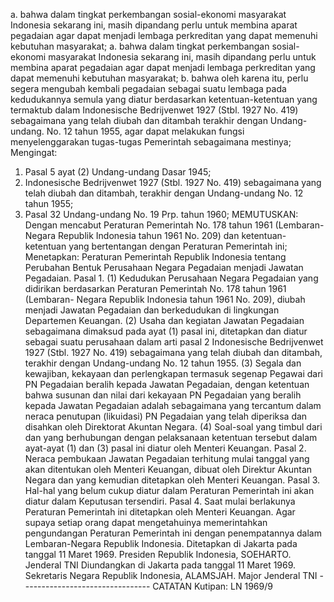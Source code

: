  a. bahwa dalam tingkat perkembangan sosial-ekonomi masyarakat Indonesia sekarang ini, masih dipandang perlu untuk membina aparat pegadaian agar dapat menjadi lembaga perkreditan yang dapat memenuhi kebutuhan masyarakat; a. bahwa dalam tingkat perkembangan sosial-ekonomi masyarakat Indonesia sekarang ini, masih dipandang perlu untuk membina aparat pegadaian agar dapat menjadi lembaga perkreditan yang dapat memenuhi kebutuhan masyarakat;
b. bahwa oleh karena itu, perlu segera mengubah kembali pegadaian sebagai suatu lembaga pada kedudukannya semula yang diatur berdasarkan ketentuan-ketentuan yang termaktub dalam Indonesische Bedrijvenwet 1927 (Stbl. 1927 No. 419) sebagaimana yang telah diubah dan ditambah terakhir dengan Undang-undang. No. 12 tahun 1955, agar dapat melakukan fungsi menyelenggarakan tugas-tugas Pemerintah sebagaimana mestinya;
Mengingat:

1. Pasal 5 ayat (2) Undang-undang Dasar 1945;
2. Indonesische Bedrijvenwet 1927 (Stbl. 1927 No. 419) sebagaimana yang telah diubah dan ditambah, terakhir dengan Undang-undang No. 12 tahun 1955;
3. Pasal 32 Undang-undang No. 19 Prp. tahun 1960;
MEMUTUSKAN:
 Dengan mencabut Peraturan Pemerintah No. 178 tahun 1961 (Lembaran-Negara Republik Indonesia tahun 1961 No. 209) dan ketentuan-ketentuan yang bertentangan dengan Peraturan Pemerintah ini; Menetapkan: Peraturan Pemerintah Republik Indonesia tentang Perubahan Bentuk Perusahaan Negara Pegadaian menjadi Jawatan Pegadaian. Pasal 1. (1) Kedudukan Perusahaan Negara Pegadaian yang didirikan berdasarkan Peraturan Pemerintah No. 178 tahun 1961 (Lembaran- Negara Republik Indonesia tahun 1961 No. 209), diubah menjadi Jawatan Pegadaian dan berkedudukan di lingkungan Departemen Keuangan. (2) Usaha dan kegiatan Jawatan Pegadaian sebagaimana dimaksud pada ayat (1) pasal ini, ditetapkan dan diatur sebagai suatu perusahaan dalam arti pasal 2 Indonesische Bedrijvenwet 1927 (Stbl. 1927 No. 419) sebagaimana yang telah diubah dan ditambah, terakhir dengan Undang-undang No. 12 tahun 1955. (3) Segala dan kewajiban, kekayaan dan perlengkapan termasuk segenap Pegawai dari PN Pegadaian beralih kepada Jawatan Pegadaian, dengan ketentuan bahwa susunan dan nilai dari kekayaan PN Pegadaian yang beralih kepada Jawatan Pegadaian adalah sebagaimana yang tercantum dalam neraca penutupan (likuidasi) PN Pegadaian yang telah diperiksa dan disahkan oleh Direktorat Akuntan Negara. (4) Soal-soal yang timbul dari dan yang berhubungan dengan pelaksanaan ketentuan tersebut dalam ayat-ayat (1) dan (3) pasal ini diatur oleh Menteri Keuangan. Pasal 2. Neraca pembukaan Jawatan Pegadaian terhitung mulai tanggal yang akan ditentukan oleh Menteri Keuangan, dibuat oleh Direktur Akuntan Negara dan yang kemudian ditetapkan oleh Menteri Keuangan. Pasal 3. Hal-hal yang belum cukup diatur dalam Peraturan Pemerintah ini akan diatur dalam Keputusan tersendiri. Pasal 4. Saat mulai berlakunya Peraturan Pemerintah ini ditetapkan oleh Menteri Keuangan. Agar supaya setiap orang dapat mengetahuinya memerintahkan pengundangan Peraturan Pemerintah ini dengan penempatannya dalam Lembaran-Negara Republik Indonesia. Ditetapkan di Jakarta pada tanggal 11 Maret 1969. Presiden Republik Indonesia, SOEHARTO. Jenderal TNI Diundangkan di Jakarta pada tanggal 11 Maret 1969. Sekretaris Negara Republik Indonesia, ALAMSJAH. Major Jenderal TNI -------------------------------- CATATAN Kutipan: LN 1969/9